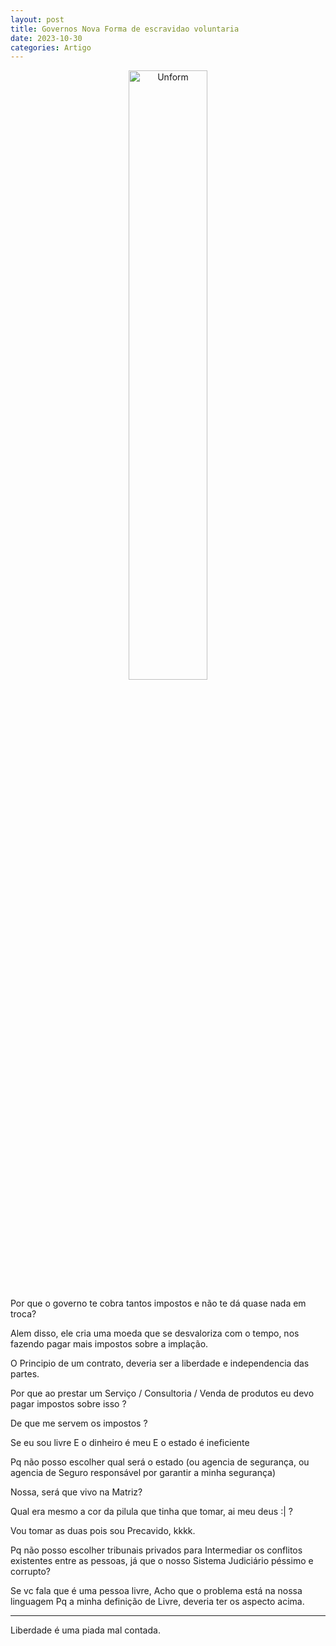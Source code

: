 ```yaml
---
layout: post
title: Governos Nova Forma de escravidao voluntaria
date: 2023-10-30
categories: Artigo
---
```


<p align="center">
<img src="{{ site.baseurl }}/images/2023-10-30-Governos-Nova-forma-de-escravidao-voluntaria.png" height="50%" width="50%" alt="Unform" />
</p>

Por que o governo te cobra tantos impostos e não te dá quase nada em troca?

Alem disso, ele cria uma moeda que se desvaloriza com o tempo, nos fazendo pagar mais impostos sobre a implação.

O Principio de um contrato, deveria ser a liberdade e independencia das partes.

Por que ao prestar um Serviço / Consultoria / Venda de produtos eu devo pagar impostos sobre isso ?

De que me servem os impostos ?

Se eu sou livre
E o dinheiro é meu
E o estado é ineficiente

Pq não posso escolher qual será o estado (ou agencia de segurança, ou agencia de Seguro responsável por garantir a minha segurança)

Nossa, será que vivo na Matriz?

Qual era mesmo a cor da pilula que tinha que tomar, ai meu deus :| ?

Vou tomar as duas pois sou Precavido, kkkk.

Pq não posso escolher tribunais privados para Intermediar os conflitos existentes entre as pessoas, já que o nosso Sistema Judiciário péssimo e corrupto?


Se vc fala que é uma pessoa livre,
Acho que o problema está na nossa linguagem 
Pq a minha definição de Livre, deveria ter os aspecto acima.


---

Liberdade é uma piada mal contada.

